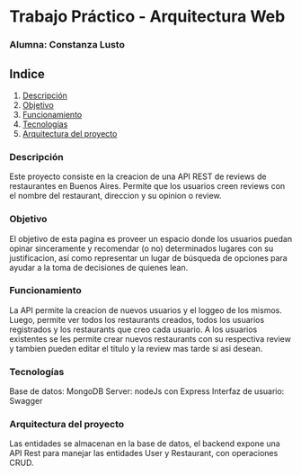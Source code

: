 # Trabajo Práctico - Arquitectura Web 
### Alumna: Constanza Lusto

## Indice
1. [Descripción](#descripción)
2. [Objetivo](#objetivo)
3. [Funcionamiento](#funcionamiento)
4. [Tecnologías](#tecnologías)
5. [Arquitectura del proyecto](#arquitectura-del-proyecto)


<a name="descripción"></a>
### Descripción
Este proyecto consiste en la creacion de una API REST de reviews de restaurantes en Buenos Aires. Permite que los usuarios creen reviews con el nombre del restaurant, direccion y su opinion o review. 
<a name="objetivo"></a>
### Objetivo
El objetivo de esta pagina es proveer un espacio donde los usuarios puedan opinar sinceramente y recomendar (o no) determinados lugares con su justificacion, así como representar un lugar de búsqueda de opciones para ayudar a la toma de decisiones de quienes lean.  

<a name="funcionamiento"></a>
### Funcionamiento
La API permite la creacion de nuevos usuarios y el loggeo de los mismos. Luego, permite ver todos los restaurants creados, todos los usuarios registrados y los restaurants que creo cada usuario. A los usuarios existentes se les permite crear nuevos restaurants con su respectiva review y tambien pueden editar el titulo y la review mas tarde si asi desean.

<a name="tecnologías"></a>
### Tecnologías
Base de datos: MongoDB
Server: nodeJs con Express
Interfaz de usuario: Swagger

<a name="arquitectura-del-proyecto"></a>
### Arquitectura del proyecto
Las entidades se almacenan en la base de datos, el backend expone una API Rest para manejar las entidades User y Restaurant, con operaciones CRUD. 





